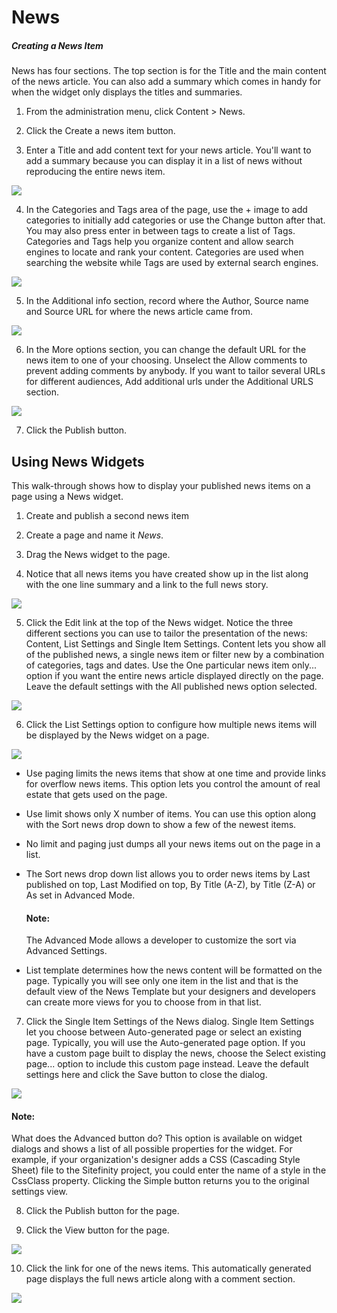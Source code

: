News
====

##### Creating a News Item

News has four sections. The top section is for the Title and the main
content of the news article. You can also add a summary which comes in
handy for when the widget only displays the titles and summaries.

1.  From the administration menu, click Content \> News.

2.  Click the Create a news item button.

3.  Enter a Title and add content text for your news article. You'll want to add a
    summary because you can display it in a list of news without
    reproducing the entire news item.

![](../media/image106.png)

4.  In the Categories and Tags area of the page, use the + image to add
    categories to initially add categories or use the Change button
    after that. You may also press enter in between tags to create a list of Tags.
    Categories and Tags help you organize content and allow search
    engines to locate and rank your content. Categories are used when
    searching the website while Tags are used by external search
    engines.

![](../media/image106.jpeg)

5.  In the Additional info section, record where the Author, Source name
    and Source URL for where the news article came from.

![](../media/image107.jpeg)

6.  In the More options section, you can change the default URL for the
    news item to one of your choosing. Unselect the Allow comments to
    prevent adding comments by anybody. If you want to tailor several
    URLs for different audiences, Add additional urls under the Additional URLS section.

![](../media/image108.png)

7.  Click the Publish button.

Using News Widgets
------------------

This walk-through shows how to display your published news items on a
page using a News widget.

1.  Create and publish a second news item

2.  Create a page and name it *News*.

3.  Drag the News widget to the page.

4.  Notice that all news items you have created show up in the list
    along with the one line summary and a link to the full news story.

![](../media/image108B.png)

5.  Click the Edit link at the top of the News widget. Notice the three
    different sections you can use to tailor the presentation of the
    news: Content, List Settings and Single Item Settings. Content lets
    you show all of the published news, a single news item or filter new
    by a combination of categories, tags and dates. Use the One
    particular news item only\... option if you want the entire news
    article displayed directly on the page. Leave the default settings
    with the All published news option selected.

![](../media/image109.png)

6.  Click the List Settings option to configure how multiple news items
    will be displayed by the News widget on a page.

![](../media/image111.png)

-   Use paging limits the news items that show at one time and provide
    links for overflow news items. This option lets you control the
    amount of real estate that gets used on the page.

-   Use limit shows only X number of items. You can use this option
    along with the Sort news drop down to show a few of the newest
    items.

-   No limit and paging just dumps all your news items out on the page
    in a list.

-   The Sort news drop down list allows you to order news items by Last
    published on top, Last Modified on top, By Title (A-Z), by Title
    (Z-A) or As set in Advanced Mode. 
    
    #### Note: 
    The Advanced Mode allows a developer to customize the sort via Advanced Settings.

-   List template determines how the news content will be formatted on
    the page. Typically you will see only one item in the list and that is the default view of the News Template but your designers and developers can create more views for you to choose from in that list.

7.  Click the Single Item Settings of the News dialog. Single Item
    Settings let you choose between Auto-generated page or select an
    existing page. Typically, you will use the Auto-generated page
    option. If you have a custom page built to display the news, choose
    the Select existing page\... option to include this custom page
    instead. Leave the default settings here and click the Save button
    to close the dialog.

![](../media/image112.png)

#### Note: 
What does the Advanced button do? This option is available
on widget dialogs and shows a list of all possible properties for the
widget. For example, if your organization\'s designer adds a CSS
(Cascading Style Sheet) file to the Sitefinity project, you could
enter the name of a style in the CssClass property. Clicking the
Simple button returns you to the original settings view.

8.  Click the Publish button for the page.

9.  Click the View button for the page.

![](../media/image113.png)

10. Click the link for one of the news items. This automatically
    generated page displays the full news article along with a comment
    section.

![](../media/image115.png)